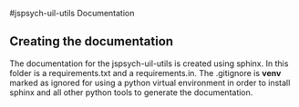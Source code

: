 #jspsych-uil-utils Documentation

## Creating the documentation
The documentation for the jspsych-uil-utils is created using sphinx. In this
folder is a requirements.txt and a requirements.in. The .gitignore is **venv**
marked as ignored for using a python virtual environment in order to install
sphinx and all other python tools to generate the documentation.

